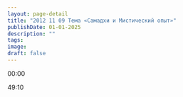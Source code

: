 ```yaml
---
layout: page-detail
title: "2012 11 09 Тема «Самадхи и Мистический опыт»"
publishDate: 01-01-2025
description: ""
tags:
image:
draft: false
---
```


00:00 

49:10 

  
